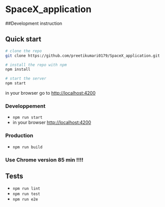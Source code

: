 # SpaceX_application

##Development instruction

## Quick start

```bash
# clone the repo
git clone https://github.com/preetikumari0179/SpaceX_application.git

# install the repo with npm
npm install

# start the server
npm start

```
in your browser go to [http://localhost:4200](http://localhost:4200) 


### Developpement
* `npm run start`
* in your browser [http://localhost:4200](http://localhost:4200) 

### Production 
* `npm run build`

### Use Chrome version 85 min !!!!

## Tests
* `npm run lint`
* `npm run test`
* `npm run e2e`


